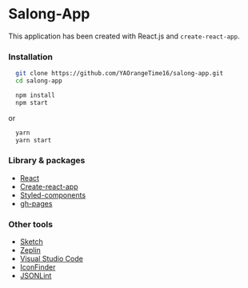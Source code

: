 # Salong-App
     
This application has been created with React.js and `create-react-app`.
     
### Installation
```sh
  git clone https://github.com/YAOrangeTime16/salong-app.git
  cd salong-app
```
```sh
  npm install
  npm start
```
or 
   
```sh
  yarn
  yarn start
```

### Library & packages
* [React](https://reactjs.org/)
* [Create-react-app](https://github.com/facebookincubator/create-react-app)
* [Styled-components](https://www.styled-components.com/)
* [gh-pages](https://www.npmjs.com/package/gh-pages)

### Other tools
* [Sketch](https://www.sketchapp.com/)
* [Zeplin](https://zeplin.io/)
* [Visual Studio Code](https://code.visualstudio.com/)
* [IconFinder](https://www.iconfinder.com/)
* [JSONLint](https://jsonlint.com/)